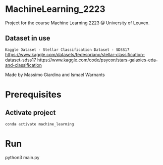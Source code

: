 # MachineLearning_2223

Project for the course Machine Learning 2223 @ University of Leuven.

## Dataset in use
`Kaggle Dataset - Stellar Classification Dataset - SDSS17`
https://www.kaggle.com/datasets/fedesoriano/stellar-classification-dataset-sdss17
https://www.kaggle.com/code/psycon/stars-galaxies-eda-and-classification

Made by Massimo Giardina and Ismael Warnants

# Prerequisites
## Activate project 
`conda activate machine_learning`

# Run 
python3 main.py